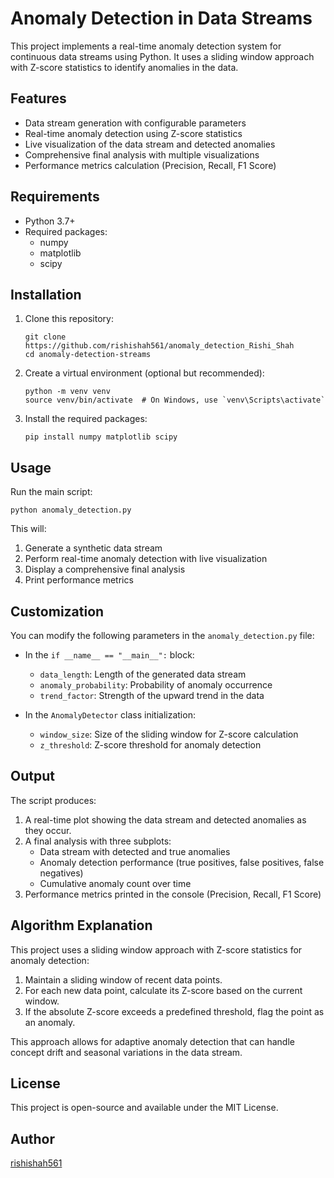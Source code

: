 # Anomaly Detection in Data Streams

This project implements a real-time anomaly detection system for continuous data streams using Python. It uses a sliding window approach with Z-score statistics to identify anomalies in the data.

## Features

- Data stream generation with configurable parameters
- Real-time anomaly detection using Z-score statistics
- Live visualization of the data stream and detected anomalies
- Comprehensive final analysis with multiple visualizations
- Performance metrics calculation (Precision, Recall, F1 Score)

## Requirements

- Python 3.7+
- Required packages:
  - numpy
  - matplotlib
  - scipy

## Installation

1. Clone this repository:
   ```
   git clone https://github.com/rishishah561/anomaly_detection_Rishi_Shah
   cd anomaly-detection-streams
   ```

2. Create a virtual environment (optional but recommended):
   ```
   python -m venv venv
   source venv/bin/activate  # On Windows, use `venv\Scripts\activate`
   ```

3. Install the required packages:
   ```
   pip install numpy matplotlib scipy
   ```

## Usage

Run the main script:

```
python anomaly_detection.py
```

This will:
1. Generate a synthetic data stream
2. Perform real-time anomaly detection with live visualization
3. Display a comprehensive final analysis
4. Print performance metrics

## Customization

You can modify the following parameters in the `anomaly_detection.py` file:

- In the `if __name__ == "__main__":` block:
  - `data_length`: Length of the generated data stream
  - `anomaly_probability`: Probability of anomaly occurrence
  - `trend_factor`: Strength of the upward trend in the data

- In the `AnomalyDetector` class initialization:
  - `window_size`: Size of the sliding window for Z-score calculation
  - `z_threshold`: Z-score threshold for anomaly detection

## Output

The script produces:

1. A real-time plot showing the data stream and detected anomalies as they occur.
2. A final analysis with three subplots:
   - Data stream with detected and true anomalies
   - Anomaly detection performance (true positives, false positives, false negatives)
   - Cumulative anomaly count over time
3. Performance metrics printed in the console (Precision, Recall, F1 Score)

## Algorithm Explanation

This project uses a sliding window approach with Z-score statistics for anomaly detection:

1. Maintain a sliding window of recent data points.
2. For each new data point, calculate its Z-score based on the current window.
3. If the absolute Z-score exceeds a predefined threshold, flag the point as an anomaly.

This approach allows for adaptive anomaly detection that can handle concept drift and seasonal variations in the data stream.

## License

This project is open-source and available under the MIT License.


## Author
[rishishah561]()
